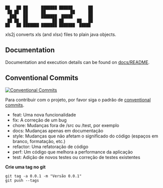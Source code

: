 ```
██   ██ ██      ███████ ██████       ██
 ██ ██  ██      ██           ██      ██
  ███   ██      ███████  █████       ██
 ██ ██  ██           ██ ██      ██   ██
██   ██ ███████ ███████ ███████  █████
```

xls2j converts xls (and xlsx) files to plain java objects.

## Documentation

Documentation and execution details can be found on [docs/README](docs/README.md).

## Conventional Commits

[![Conventional Commits](https://img.shields.io/badge/Conventional%20Commits-1.0.0-yellow.svg)](https://conventionalcommits.org)

Para contribuir com o projeto, por favor siga o padrão de [conventional commits](https://medium.com/gamersclub-tech/automatizando-o-changelog-do-produto-com-conventional-commits-5f57e1b2182f).

- feat: Uma nova funcionalidade
- fix: A correção de um bug
- chore: Mudanças fora de /src ou /test, por exemplo
- docs: Mudanças apenas em documentação
- style: Mudanças que não afetam o significado do código (espaços em branco, formatação, etc.)
- refactor: Uma refatoração de código
- perf: Um código que melhora a performance da aplicação
- test: Adição de novos testes ou correção de testes existentes

**Crie uma tag no git**

    git tag -a 0.0.1 -m "Versão 0.0.1"
    git push --tags
